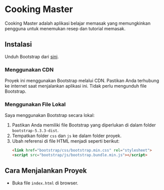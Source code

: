 # Cooking Master

Cooking Master adalah aplikasi belajar memasak yang memungkinkan pengguna untuk menemukan resep dan tutorial memasak.

## Instalasi
Unduh Bootstrap dari [sini](https://getbootstrap.com/docs/5.3.3/getting-started/download/).

### Menggunakan CDN
Proyek ini menggunakan Bootstrap melalui CDN. Pastikan Anda terhubung ke internet saat menjalankan aplikasi ini. Tidak perlu mengunduh file Bootstrap.

### Menggunakan File Lokal
Saya menggunakan Bootstrap secara lokal:
1. Pastikan Anda memiliki file Bootstrap yang diperlukan di dalam folder `bootstrap-5.3.3-dist`.
2. Tempatkan folder `css` dan `js` ke dalam folder proyek.
3. Ubah referensi di file HTML menjadi seperti berikut:
    ```html
    <link href="bootstrap/css/bootstrap.min.css" rel="stylesheet">
    <script src="bootstrap/js/bootstrap.bundle.min.js"></script>
    ```

## Cara Menjalankan Proyek
- Buka file `index.html` di browser.
